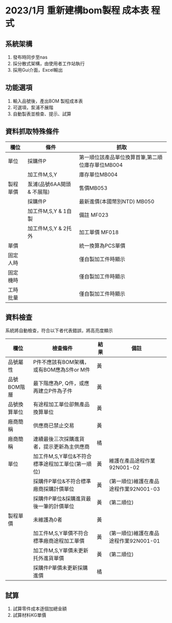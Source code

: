 # 2023/1月 重新建構bom製程 成本表 程式

## 系統架構
1. 發布時同步至nas
2. 採分散式架構，由使用者工作站執行
3. 採用Gui介面，Excel輸出

## 功能選項
1. 輸入品號後，產出BOM 製程成本表
2. 可選項，泵浦不展階
3. 自動製表並檢查、提示、試算

## 資料抓取特殊條件
|  欄位   | 條件  | 抓取 |
|  ----  | ----  | ---- |
|單位    | 採購件P     | 第一順位該產品單位換算首筆,第二順位庫存單位MB004
|        | 加工件M,S,Y | 庫存單位MB004
|製程單價 | 泵浦(品號6AA開頭 & 不展階) | 售價MB053
|         | 採購件P | 最新進價(本國幣別NTD) MB050
|         | 加工件M,S,Y & 1自製 | 備註 MF023
|         | 加工件M,S,Y & 2托外 | 加工單價 MF018
|單價     |                    | 統一換算為PCS單價
|固定人時 |                     | 僅自製加工件時顯示
|固定機時 |                     | 僅自製加工件時顯示
|工時批量 |                     | 僅自製加工件時顯示

## 資料檢查
系統將自動檢查，符合以下者代表錯誤，將高亮度顯示

|  欄位   | 檢查條件  | 結果 | 備註 |
|  ----  | ----  | ---- |---- |
|品號屬性 | P件不應該有BOM架構，或有BOM應為S件or M件 | 黃 |
|品號BOM階層 | 最下階應為P, Q件，或應再建立P件為子件 | 黃 |
|品號換算單位| 有途程加工單位卻無產品換算單位 | 黃 |
|廠商簡稱| 供應商已禁止交易| 黃
|廠商簡稱| 連續最後三次採購進貨者，提示更新為主供應商| 橘
|單位    | 加工件M,S,Y單位&不符合標準途程加工單位(第一順位)| 黃 | 維護在產品途程作業92N001-02
|        | 採購件P單位&不符合標準廠商採購計價單位| 黃 | (第一順位)維護在產品途程作業92N001-03
|        | 採購件P單位&採購進貨最後一筆的計價單位| 黃 | (第二順位)
|製程單價 | 未維護為0者 | 黃 |
|        | 加工件M,S,Y單價不符合標準廠商途程加工單價| 黃 | (第一順位)維護在產品途程作業92N001-01
|        | 加工件M,S,Y單價未更新托外進貨單價| 黃 | (第二順位)
|        | 採購件P單價未更新採購進價| 橘 |


## 試算
1. 試算零件成本逐個加總金額
2. 試算材料KG單價
